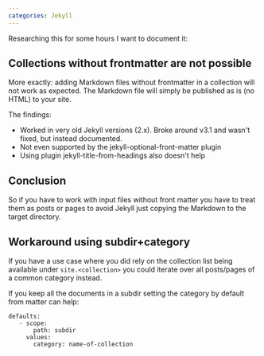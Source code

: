 ```yaml
---
categories: Jekyll
---
```


Researching this for some hours I want to document it:

## Collections without frontmatter are not possible

More exactly: adding Markdown files without frontmatter in a collection 
will not work as expected. The Markdown file will simply be published
as is (no HTML) to your site.

The findings:

- Worked in very old Jekyll versions (2.x). Broke around v3.1 
  and wasn't fixed, but instead documented.
- Not even supported by the jekyll-optional-front-matter plugin
- Using plugin jekyll-title-from-headings also doesn't help

## Conclusion

So if you have to work with input files without front matter
you have to treat them as posts or pages to avoid Jekyll just
copying the Markdown to the target directory.

## Workaround using subdir+category

If you have a use case where you did rely on the collection
list being available under `site.<collection>` you could 
iterate over all posts/pages of a common category instead.

If you keep all the documents in a subdir setting the 
category by default from matter can help:


    defaults:
       - scope:
           path: subdir
         values:
           category: name-of-collection
